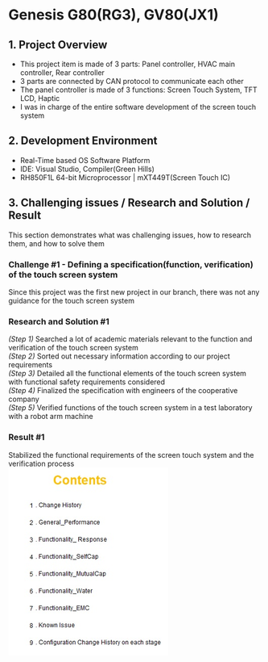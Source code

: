 # Genesis G80(RG3), GV80(JX1)

## 1. Project Overview
- This project item is made of 3 parts: Panel controller, HVAC main controller, Rear controller
- 3 parts are connected by CAN protocol to communicate each other
- The panel controller is made of 3 functions: Screen Touch System, TFT LCD, Haptic
- I was in charge of the entire software development of the screen touch system

## 2. Development Environment
-  Real-Time based OS Software Platform
-  IDE: Visual Studio, Compiler(Green Hills)
-  RH850F1L 64-bit Microprocessor | mXT449T(Screen Touch IC)

## 3. Challenging issues / Research and Solution / Result
This section demonstrates what was challenging issues, how to research them, and how to solve them

### Challenge #1 - Defining a specification(function, verification) of the touch screen system
Since this project was the first new project in our branch, there was not any guidance for the touch screen system

### Research and Solution #1
*(Step 1)* Searched a lot of academic materials relevant to the function and verification of the touch screen system<br>
*(Step 2)* Sorted out necessary information according to our project requirements<br>
*(Step 3)* Detailed all the functional elements of the touch screen system with functional safety requirements considered<br>
*(Step 4)* Finalized the specification with engineers of the cooperative company<br>
*(Step 5)* Verified functions of the touch screen system in a test laboratory with a robot arm machine<br>

### Result #1
Stabilized the functional requirements of the screen touch system and the verification process <br>
![GV80_prj3](./Img/GV80_prj3.jpg)
